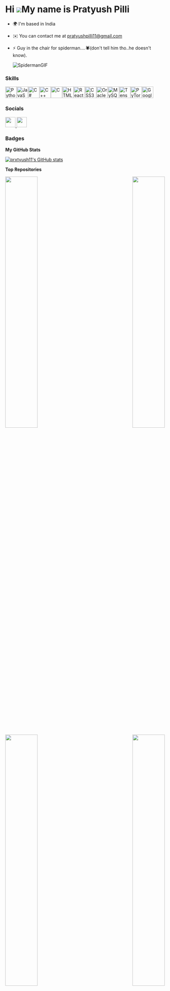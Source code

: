 Hi ![](https://user-images.githubusercontent.com/18350557/176309783-0785949b-9127-417c-8b55-ab5a4333674e.gif)My name is Pratyush Pilli
======================================================================================================================================

* 🌍  I'm based in India
* ✉️  You can contact me at [pratyushpilli11@gmail.com](mailto:pratyushpilli11@gmail.com)
* ⚡  Guy in the chair for spiderman....🕷(don't tell him tho..he doesn't know).
  
  ![SpidermanGIF](https://github.com/prxtyush11/prxtyush11/assets/102947709/b871a358-9069-4b40-b0f5-f7d1f6cc54de)


### Skills

<p align="left">
<a href="https://www.python.org/" target="_blank" rel="noreferrer"><img src="https://raw.githubusercontent.com/danielcranney/readme-generator/main/public/icons/skills/python-colored.svg" width="36" height="36" alt="Python" /></a><a href="https://developer.mozilla.org/en-US/docs/Web/JavaScript" target="_blank" rel="noreferrer"><img src="https://raw.githubusercontent.com/danielcranney/readme-generator/main/public/icons/skills/javascript-colored.svg" width="36" height="36" alt="JavaScript" /></a><a href="https://docs.microsoft.com/en-us/dotnet/csharp/" target="_blank" rel="noreferrer"><img src="https://raw.githubusercontent.com/danielcranney/readme-generator/main/public/icons/skills/csharp-colored.svg" width="36" height="36" alt="C#" /></a><a href="https://docs.microsoft.com/en-us/cpp/?view=msvc-170" target="_blank" rel="noreferrer"><img src="https://raw.githubusercontent.com/danielcranney/readme-generator/main/public/icons/skills/cplusplus-colored.svg" width="36" height="36" alt="C++" /></a><a href="https://docs.microsoft.com/en-us/cpp/?view=msvc-170" target="_blank" rel="noreferrer"><img src="https://raw.githubusercontent.com/danielcranney/readme-generator/main/public/icons/skills/c-colored.svg" width="36" height="36" alt="C" /></a><a href="https://developer.mozilla.org/en-US/docs/Glossary/HTML5" target="_blank" rel="noreferrer"><img src="https://raw.githubusercontent.com/danielcranney/readme-generator/main/public/icons/skills/html5-colored.svg" width="36" height="36" alt="HTML5" /></a><a href="https://reactjs.org/" target="_blank" rel="noreferrer"><img src="https://raw.githubusercontent.com/danielcranney/readme-generator/main/public/icons/skills/react-colored.svg" width="36" height="36" alt="React" /></a><a href="https://www.w3.org/TR/CSS/#css" target="_blank" rel="noreferrer"><img src="https://raw.githubusercontent.com/danielcranney/readme-generator/main/public/icons/skills/css3-colored.svg" width="36" height="36" alt="CSS3" /></a><a href="https://www.oracle.com/uk/index.html" target="_blank" rel="noreferrer"><img src="https://raw.githubusercontent.com/danielcranney/readme-generator/main/public/icons/skills/oracle-colored.svg" width="36" height="36" alt="Oracle" /></a><a href="https://www.mysql.com/" target="_blank" rel="noreferrer"><img src="https://raw.githubusercontent.com/danielcranney/readme-generator/main/public/icons/skills/mysql-colored.svg" width="36" height="36" alt="MySQL" /></a><a href="https://www.tensorflow.org/" target="_blank" rel="noreferrer"><img src="https://raw.githubusercontent.com/danielcranney/readme-generator/main/public/icons/skills/tensorflow-colored.svg" width="36" height="36" alt="TensorFlow" /></a><a href="https://pytorch.org/" target="_blank" rel="noreferrer"><img src="https://raw.githubusercontent.com/danielcranney/readme-generator/main/public/icons/skills/pytorch-colored.svg" width="36" height="36" alt="PyTorch" /></a><a href="https://cloud.google.com/" target="_blank" rel="noreferrer"><img src="https://raw.githubusercontent.com/danielcranney/readme-generator/main/public/icons/skills/googlecloud-colored.svg" width="36" height="36" alt="Google Cloud" /></a>
</p>

### Socials

<p align="left"> <a href="https://www.github.com/prxtyush11" target="_blank" rel="noreferrer"> <picture> <source media="(prefers-color-scheme: dark)" srcset="https://raw.githubusercontent.com/danielcranney/readme-generator/main/public/icons/socials/github-dark.svg" /> <source media="(prefers-color-scheme: light)" srcset="https://raw.githubusercontent.com/danielcranney/readme-generator/main/public/icons/socials/github.svg" /> <img src="https://raw.githubusercontent.com/danielcranney/readme-generator/main/public/icons/socials/github.svg" width="32" height="32" /> </picture> </a> <a href="https://www.linkedin.com/in/pratyushpilli11" target="_blank" rel="noreferrer"> <picture> <source media="(prefers-color-scheme: dark)" srcset="https://raw.githubusercontent.com/danielcranney/readme-generator/main/public/icons/socials/linkedin-dark.svg" /> <source media="(prefers-color-scheme: light)" srcset="https://raw.githubusercontent.com/danielcranney/readme-generator/main/public/icons/socials/linkedin.svg" /> <img src="https://raw.githubusercontent.com/danielcranney/readme-generator/main/public/icons/socials/linkedin.svg" width="32" height="32" /> </picture> </a></p>

### Badges

<b>My GitHub Stats</b>

<a href="http://www.github.com/prxtyush11"><img src="https://github-readme-stats.vercel.app/api?username=prxtyush11&show_icons=true&hide=&count_private=true&title_color=3382ed&text_color=0891b2&icon_color=a855f7&bg_color=27272a&hide_border=true&show_icons=true" alt="prxtyush11's GitHub stats" /></a>

<b>Top Repositories</b>

<div width="100%" align="center"><a href="https://github.com/prxtyush11/word-to-word-translation" align="left"><img align="left" width="45%" src="https://github-readme-stats.vercel.app/api/pin/?username=prxtyush11&repo=word-to-word-translation&title_color=3382ed&text_color=0891b2&icon_color=a855f7&bg_color=27272a&hide_border=true&locale=en" /></a><a href="https://github.com/prxtyush11/Face-Recognition-Technlogy" align="right"><img align="right" width="45%" src="https://github-readme-stats.vercel.app/api/pin/?username=prxtyush11&repo=Face-Recognition-Technlogy&title_color=3382ed&text_color=0891b2&icon_color=a855f7&bg_color=27272a&hide_border=true&locale=en" /></a></div><br /><br /><br /><br /><br /><br /><br />

<br /><br /><br /><br /><br />

<div width="100%" align="center"><a href="https://github.com/prxtyush11/image-segmentation" align="left"><img align="left" width="45%" src="https://github-readme-stats.vercel.app/api/pin/?username=prxtyush11&repo=image-segmentation&title_color=3382ed&text_color=0891b2&icon_color=a855f7&bg_color=27272a&hide_border=true&locale=en" /></a><a href="https://github.com/prxtyush11/HandTrackingProjects" align="right"><img align="right" width="45%" src="https://github-readme-stats.vercel.app/api/pin/?username=prxtyush11&repo=HandTrackingProjects&title_color=3382ed&text_color=0891b2&icon_color=a855f7&bg_color=27272a&hide_border=true&locale=en" /></a></div>
